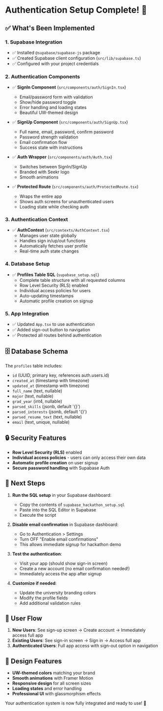 # Authentication Setup Complete! 🔐

## ✅ What's Been Implemented

### 1. **Supabase Integration**
- ✅ Installed `@supabase/supabase-js` package
- ✅ Created Supabase client configuration (`src/lib/supabase.ts`)
- ✅ Configured with your project credentials

### 2. **Authentication Components**
- ✅ **SignIn Component** (`src/components/auth/SignIn.tsx`)
  - Email/password form with validation
  - Show/hide password toggle
  - Error handling and loading states
  - Beautiful UW-themed design

- ✅ **SignUp Component** (`src/components/auth/SignUp.tsx`)
  - Full name, email, password, confirm password
  - Password strength validation
  - Email confirmation flow
  - Success state with instructions

- ✅ **Auth Wrapper** (`src/components/auth/Auth.tsx`)
  - Switches between SignIn/SignUp
  - Branded with Seekr logo
  - Smooth animations

- ✅ **Protected Route** (`src/components/auth/ProtectedRoute.tsx`)
  - Wraps the entire app
  - Shows auth screens for unauthenticated users
  - Loading state while checking auth

### 3. **Authentication Context**
- ✅ **AuthContext** (`src/contexts/AuthContext.tsx`)
  - Manages user state globally
  - Handles sign in/up/out functions
  - Automatically fetches user profile
  - Real-time auth state changes

### 4. **Database Setup**
- ✅ **Profiles Table SQL** (`supabase_setup.sql`)
  - Complete table structure with all requested columns
  - Row Level Security (RLS) enabled
  - Individual access policies for users
  - Auto-updating timestamps
  - Automatic profile creation on signup

### 5. **App Integration**
- ✅ Updated `App.tsx` to use authentication
- ✅ Added sign-out button to navigation
- ✅ Protected all routes behind authentication

## 🗄️ Database Schema

The `profiles` table includes:
- `id` (UUID, primary key, references auth.users.id)
- `created_at` (timestamp with timezone)
- `updated_at` (timestamp with timezone)
- `full_name` (text, nullable)
- `major` (text, nullable)
- `grad_year` (int4, nullable)
- `parsed_skills` (jsonb, default '{}')
- `parsed_interests` (jsonb, default '{}')
- `parsed_resume_text` (text, nullable)
- `email` (text, unique, nullable)

## 🔒 Security Features

- **Row Level Security (RLS)** enabled
- **Individual access policies** - users can only access their own data
- **Automatic profile creation** on user signup
- **Secure password handling** with Supabase Auth

## 🚀 Next Steps

1. **Run the SQL setup** in your Supabase dashboard:
   - Copy the contents of `supabase_hackathon_setup.sql`
   - Paste into the SQL Editor in Supabase
   - Execute the script

2. **Disable email confirmation** in Supabase dashboard:
   - Go to Authentication > Settings
   - Turn OFF "Enable email confirmations"
   - This allows immediate signup for hackathon demo

3. **Test the authentication**:
   - Visit your app (should show sign-in screen)
   - Create a new account (no email confirmation needed!)
   - Immediately access the app after signup

4. **Customize if needed**:
   - Update the university branding colors
   - Modify the profile fields
   - Add additional validation rules

## 📱 User Flow

1. **New Users**: See sign-up screen → Create account → Immediately access full app
2. **Existing Users**: See sign-in screen → Sign in → Access full app
3. **Authenticated Users**: Full app access with sign-out option in navigation

## 🎨 Design Features

- **UW-themed colors** matching your brand
- **Smooth animations** with Framer Motion
- **Responsive design** for all screen sizes
- **Loading states** and error handling
- **Professional UI** with glassmorphism effects

Your authentication system is now fully integrated and ready to use! 🎉
